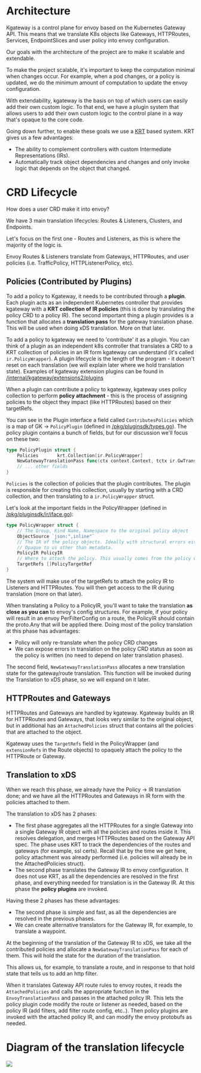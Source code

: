 # Architecture

Kgateway is a control plane for envoy based on the Kubernetes Gateway API. This
means that we translate K8s objects like Gateways, HTTPRoutes, Services,
EndpointSlices and user policy into envoy configuration.

Our goals with the architecture of the project are to make it scalable and
extendable.

To make the project scalable, it's important to keep the computation minimal
when changes occur. For example, when a pod changes, or a policy is updated, we
do the minimum amount of computation to update the envoy configuration.

With extendability, kgateway is the basis on top of which users can easily add
their own custom logic. To that end, we have a plugin system that allows users
to add their own custom logic to the control plane in a way that's opaque to
the core code.


Going down further, to enable these goals we use a [KRT](https://github.com/istio/istio/tree/master/pkg/kube/krt#krt-kubernetes-declarative-controller-runtime) based system. KRT gives us a few advantages:
- The ability to complement controllers with custom Intermediate Representations (IRs).
- Automatically track object dependencies and changes and only invoke logic that depends on the object that changed.

# CRD Lifecycle

How does a user CRD make it into envoy?

We have 3 main translation lifecycles: Routes & Listeners, Clusters, and
Endpoints.

Let's focus on the first one - Routes and Listeners, as this is where the
majority of the logic is.

Envoy Routes & Listeners translate from Gateways, HTTPRoutes, and user policies
(i.e. TrafficPolicy, HTTPListenerPolicy, etc).

## Policies (Contributed by Plugins)

To add a policy to Kgateway, it needs to be contributed through a **plugin**.
Each plugin acts as an independent Kubernetes controller that provides kgateway
with a **KRT collection of IR policies** (this is done by translating the
policy CRD to a policy IR). The second important thing a plugin provides is a
function that allocates a **translation pass** for the gateway translation
phase. This will be used when doing xDS translation. More on that later.

To add a policy to kgateway we need to 'contribute' it as a plugin. You can
think of a plugin as an independent k8s controller that translates a CRD to a
KRT collection of policies in an IR form kgateway can understand (it's called
`ir.PolicyWrapper`). A plugin lifecycle is the length of the program - it
doesn't reset on each translation (we will explain later where we hold
translation state). Examples of kgateway extension plugins can be found in [/internal/kgateway/extensions2/plugins](/internal/kgateway/extensions2/plugins)

When a plugin can contribute a policy to kgateway, kgateway uses policy
collection to perform **policy attachment** - this is the process of assigning
policies to the object they impact (like HTTPRoutes) based on their targetRefs.

You can see in the Plugin interface a field called `ContributesPolicies` which
is a map of GK -> `PolicyPlugin` (defined in [/pkg/pluginsdk/types.go](/pkg/pluginsdk/types.go)). The policy plugin contains a bunch of fields,
but for our discussion we'll focus on these two:

```go
type PolicyPlugin struct {
	Policies       krt.Collection[ir.PolicyWrapper]
	NewGatewayTranslationPass func(ctx context.Context, tctx ir.GwTranslationCtx) ir.ProxyTranslationPass
    // ... other fields
}
```
`Policies` is the collection of policies that the plugin contributes. The
plugin is responsible for creating this collection, usually by starting with a
CRD collection, and then translating to a `ir.PolicyWrapper` struct.

Let's look at the important fields in the PolicyWrapper (defined in [/pkg/pluginsdk/ir/iface.go](/pkg/pluginsdk/ir/iface.go)):

```go
type PolicyWrapper struct {
	// The Group, Kind Name, Namespace to the original policy object
	ObjectSource `json:",inline"`
	// The IR of the policy objects. Ideally with structural errors either removed so it can be applied to envoy, or retained and returned in the translation pass (this depends on the defined fallback behavior).
	// Opaque to us other than metadata.
	PolicyIR PolicyIR
	// Where to attach the policy. This usually comes from the policy CRD.
	TargetRefs []PolicyTargetRef
}
```

The system will make use of the targetRefs to attach the policy IR to Listeners
and HTTPRoutes. You will then get access to the IR during translation (more on
that later).

When translating a Policy to a PolicyIR, you'll want to take the translation
**as close as you can** to envoy's config structures. For example, if your
policy will result in an envoy PerFilterConfig on a route, the PolicyIR should
contain the proto.Any that will be applied there. Doing most of the policy
translation at this phase has advantages:
- Policy will only re-translate when the policy CRD changes
- We can expose errors in translation on the policy CRD status as soon as the
  policy is written (no need to depend on later translation phases).

The second field, `NewGatewayTranslationPass` allocates a new translation state
for the gateway/route translation. This function will be invoked during the
Translation to xDS phase, so we will expand on it later.

## HTTPRoutes and Gateways

HTTPRoutes and Gateways are handled by kgateway. Kgateway builds an IR for
HTTPRoutes and Gateways, that looks very similar to the original object, but in
additional has an `AttachedPolicies` struct that contains all the policies that
are attached to the object.

Kgateway uses the `TargetRefs` field in the PolicyWrapper (and `extensionRefs`
in the Route objects) to opaquely attach the policy to the HTTPRoute or
Gateway.

## Translation to xDS

When we reach this phase, we already have the Policy -> IR translation done;
and we have all the HTTPRoutes and Gateways in IR form with the policies
attached to them.

The translation to xDS has 2 phases:
- The first phase aggregates all the HTTPRoutes for a single Gateway into a
  single Gateway IR object with all the policies and routes inside it. This
  resolves delegation, and merges HTTPRoutes based on the Gateway API spec. The
  phase uses KRT to track the dependencies of the routes and gateways (for
  example, ssl certs). Recall that by the time we get here, policy attachment
  was already performed (i.e. policies will already be in the AttachedPolicies
  struct).
- The second phase translates the Gateway IR to envoy configuration. It does
  not use KRT, as all the dependencies are resolved in the first phase, and
  everything needed for translation is in the Gateway IR. At this phase the
  **policy plugins** are invoked.

Having these 2 phases has these advantages:
- The second phase is simple and fast, as all the dependencies are resolved in
  the previous phases.
- We can create alternative translators for the Gateway IR, for example, to
  translate a waypoint.


At the beginning of the translation of the Gateway IR to xDS, we take all the
contributed policies and allocate a `NewGatewayTranslationPass` for each of
them. This will hold the state for the duration of the translation.

This allows us, for example, to translate a route, and in response to that hold
state that tells us to add an http filter.

When it translates Gateway API route rules to envoy routes, it reads the
`AttachedPolicies` and calls the appropriate function in the
`EnvoyTranslationPass` and passes in the attached policy IR. This lets the
policy plugin code modify the route or listener as needed, based on the policy
IR (add filters, add filter route config, etc..). Then policy plugins are
invoked with the attached policy IR, and can modify the envoy protobufs as
needed.

# Diagram of the translation lifecycle

![](translation.svg)

